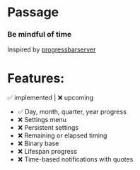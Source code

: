 # Passage

### Be mindful of time

Inspired by [progressbarserver](https://progressbarserver.appspot.com/)

# Features:

✅ implemented | ❌ upcoming

- ✅ Day, month, quarter, year progress
- ❌ Settings menu
- ❌ Persistent settings
- ❌ Remaining or elapsed timing
- ❌ Binary base
- ❌ Lifespan progress
- ❌ Time-based notifications with quotes
